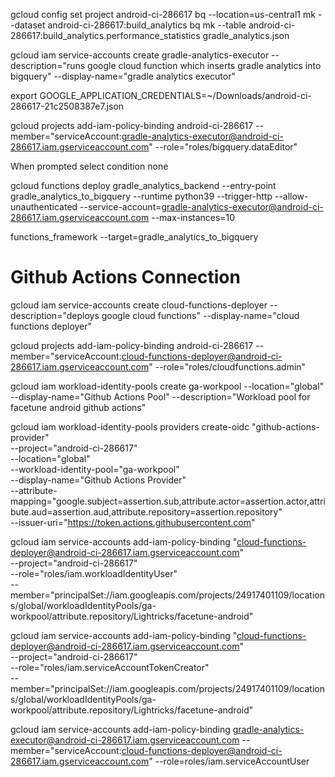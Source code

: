 gcloud config set project android-ci-286617
bq --location=us-central1 mk --dataset android-ci-286617:build_analytics
bq mk --table android-ci-286617:build_analytics.performance_statistics gradle_analytics.json

 gcloud iam service-accounts create gradle-analytics-executor --description="runs google cloud function which inserts gradle analytics into bigquery" --display-name="gradle analytics executor"


export GOOGLE_APPLICATION_CREDENTIALS=~/Downloads/android-ci-286617-21c2508387e7.json

gcloud projects add-iam-policy-binding android-ci-286617 --member="serviceAccount:gradle-analytics-executor@android-ci-286617.iam.gserviceaccount.com"  --role="roles/bigquery.dataEditor"

When prompted select condition none

gcloud functions deploy gradle_analytics_backend --entry-point gradle_analytics_to_bigquery --runtime python39  --trigger-http --allow-unauthenticated --service-account=gradle-analytics-executor@android-ci-286617.iam.gserviceaccount.com --max-instances=10


functions_framework --target=gradle_analytics_to_bigquery

# Github Actions Connection

gcloud iam service-accounts create cloud-functions-deployer --description="deploys google cloud functions" --display-name="cloud functions deployer"

gcloud projects add-iam-policy-binding android-ci-286617 --member="serviceAccount:cloud-functions-deployer@android-ci-286617.iam.gserviceaccount.com"  --role="roles/cloudfunctions.admin"


 gcloud iam workload-identity-pools create ga-workpool --location="global" --display-name="Github Actions Pool" --description="Workload pool for facetune android github actions"

gcloud iam workload-identity-pools providers create-oidc "github-actions-provider" \
  --project="android-ci-286617" \
  --location="global" \
  --workload-identity-pool="ga-workpool" \
  --display-name="Github Actions Provider" \
  --attribute-mapping="google.subject=assertion.sub,attribute.actor=assertion.actor,attribute.aud=assertion.aud,attribute.repository=assertion.repository" \
  --issuer-uri="https://token.actions.githubusercontent.com"


gcloud iam service-accounts add-iam-policy-binding "cloud-functions-deployer@android-ci-286617.iam.gserviceaccount.com" \
  --project="android-ci-286617" \
  --role="roles/iam.workloadIdentityUser" \
  --member="principalSet://iam.googleapis.com/projects/24917401109/locations/global/workloadIdentityPools/ga-workpool/attribute.repository/Lightricks/facetune-android"

gcloud iam service-accounts add-iam-policy-binding "cloud-functions-deployer@android-ci-286617.iam.gserviceaccount.com" \
  --project="android-ci-286617" \
  --role="roles/iam.serviceAccountTokenCreator" \
  --member="principalSet://iam.googleapis.com/projects/24917401109/locations/global/workloadIdentityPools/ga-workpool/attribute.repository/Lightricks/facetune-android"

  gcloud iam service-accounts add-iam-policy-binding gradle-analytics-executor@android-ci-286617.iam.gserviceaccount.com --member="serviceAccount:cloud-functions-deployer@android-ci-286617.iam.gserviceaccount.com" --role=roles/iam.serviceAccountUser